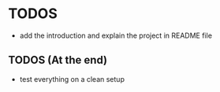# TODOS

- add the introduction and explain the project in README file


## TODOS (At the end)

- test everything on a clean setup